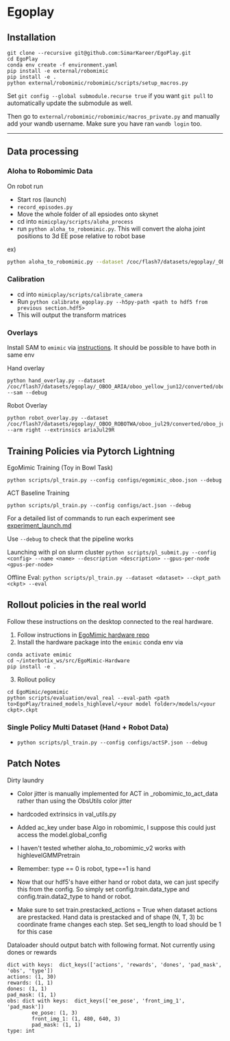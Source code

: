 # Egoplay
## Installation

```
git clone --recursive git@github.com:SimarKareer/EgoPlay.git
cd EgoPlay
conda env create -f environment.yaml
pip install -e external/robomimic
pip install -e .
python external/robomimic/robomimic/scripts/setup_macros.py
```

Set `git config --global submodule.recurse true` if you want `git pull` to automatically update the submodule as well.

Then go to  `external/robomimic/robomimic/macros_private.py` and manually add your wandb username. Make sure you have ran `wandb login` too.

-------
## Data processing
### Aloha to Robomimic Data
On robot run
- Start ros (launch)
- `record_episodes.py`
- Move the whole folder of all epsiodes onto skynet
- cd into `mimicplay/scripts/aloha_process`
- run `python aloha_to_robomimic.py`.  This will convert the aloha joint positions to 3d EE pose relative to robot base

ex) 
```bash
python aloha_to_robomimic.py --dataset /coc/flash7/datasets/egoplay/_OBOO_ROBOT/oboov2_robot_apr16/rawAloha --arm right --out /coc/flash7/datasets/egoplay/_OBOO_ROBOT/oboov2_robot_apr16/oboov2_robot_apr16_prestacked.hdf5  --extrinsics <newest extrinsics in SimarUtils.py> --data-type robot --prestack
```


### Calibration
- cd into `mimicplay/scripts/calibrate_camera`
- Run `python calibrate_egoplay.py --h5py-path <path to hdf5 from previous section.hdf5>`
- This will output the transform matrices

### Overlays
Install SAM to `emimic` via [instructions](https://github.com/facebookresearch/segment-anything-2).  It should be possible to have both in same env

Hand overlay
```
python hand_overlay.py --dataset /coc/flash7/datasets/egoplay/_OBOO_ARIA/oboo_yellow_jun12/converted/oboo_yellow_jun12_ACTGMMCompat_masked.hdf5 --sam --debug
```

Robot Overlay
```
python robot_overlay.py --dataset /coc/flash7/datasets/egoplay/_OBOO_ROBOTWA/oboo_jul29/converted/oboo_jul29_ACTGMMCompat_masked.hdf5 --arm right --extrinsics ariaJul29R
```


## Training Policies via Pytorch Lightning
EgoMimic Training (Toy in Bowl Task)
```
python scripts/pl_train.py --config configs/egomimic_oboo.json --debug
```

ACT Baseline Training
```
python scripts/pl_train.py --config configs/act.json --debug
```

For a detailed list of commands to run each experiment see [experiment_launch.md](./experiment_launch.md)

Use `--debug` to check that the pipeline works

Launching with pl on slurm cluster
`python scripts/pl_submit.py --config <config> --name <name> --description <description> --gpus-per-node <gpus-per-node>`

Offline Eval:
`python scripts/pl_train.py --dataset <dataset> --ckpt_path <ckpt> --eval`

## Rollout policies in the real world
Follow these instructions on the desktop connected to the real hardware.
1. Follow instructions in [EgoMimic hardware repo](https://github.com/SimarKareer/EgoMimic-Hardware)
2. Install the hardware package into the `emimic` conda env via
```
conda activate emimic
cd ~/interbotix_ws/src/EgoMimic-Hardware
pip install -e .
```
3. Rollout policy
```
cd EgoMimic/egomimic
python scripts/evaluation/eval_real --eval-path <path to>EgoPlay/trained_models_highlevel/<your model folder>/models/<your ckpt>.ckpt
```

### Single Policy Multi Dataset (Hand + Robot Data)
- `python scripts/pl_train.py --config configs/actSP.json --debug`


## Patch Notes
Dirty laundry
- Color jitter is manually implemented for ACT in _robomimic_to_act_data rather than using the ObsUtils color jitter
- hardcoded extrinsics in val_utils.py
- Added ac_key under base Algo in robomimic, I suppose this could just access the model.global_config
- I haven't tested whether aloha_to_robomimic_v2 works with highlevelGMMPretrain

- Remember: type == 0 is robot, type==1 is hand
- Now that our hdf5's have either hand or robot data, we can just specify this from the config.  So simply set config.train.data_type and config.train.data2_type to hand or robot.
- Make sure to set train.prestacked_actions = True when dataset actions are prestacked.  Hand data is prestacked and of shape (N, T, 3) bc coordinate frame changes each step.  Set seq_length to load should be 1 for this case


Dataloader should output batch with following format.  Not currently using dones or rewards
```
dict with keys:  dict_keys(['actions', 'rewards', 'dones', 'pad_mask', 'obs', 'type'])
actions: (1, 30)
rewards: (1, 1)
dones: (1, 1)
pad_mask: (1, 1)
obs: dict with keys:  dict_keys(['ee_pose', 'front_img_1', 'pad_mask'])
        ee_pose: (1, 3)
        front_img_1: (1, 480, 640, 3)
        pad_mask: (1, 1)
type: int
```
